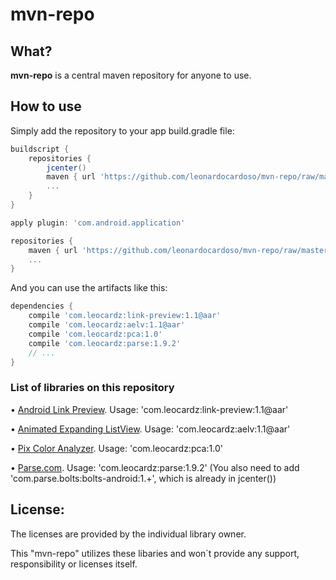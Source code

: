 mvn-repo
========

## What?

__mvn-repo__ is a central maven repository for anyone to use.

## How to use

Simply add the repository to your app build.gradle file:
```groovy
buildscript {
    repositories {
        jcenter()
        maven { url 'https://github.com/leonardocardoso/mvn-repo/raw/master/maven-deploy' }
        ...
    }
}

apply plugin: 'com.android.application'

repositories {
    maven { url 'https://github.com/leonardocardoso/mvn-repo/raw/master/maven-deploy' }
    ...
}

```

And you can use the artifacts like this:
```groovy
dependencies {
	compile 'com.leocardz:link-preview:1.1@aar'
	compile 'com.leocardz:aelv:1.1@aar'
	compile 'com.leocardz:pca:1.0'
    compile 'com.leocardz:parse:1.9.2'
	// ...
}
```

### List of libraries on this repository

&bull; [Android Link Preview](https://github.com/LeonardoCardoso/Android-Link-Preview "It makes a preview from an url, grabbing all informations. Such as title, relevant texts and images."). Usage: 'com.leocardz:link-preview:1.1@aar'

&bull; [Animated Expanding ListView](https://github.com/LeonardoCardoso/Animated-Expanding-ListView "Animated Expanding ListView provides a fancy animation on expanding or collapsing the content of a listview item."). Usage: 'com.leocardz:aelv:1.1@aar'

&bull; [Pix Color Analyzer](https://github.com/LeonardoCardoso/Pix-Color-Analyzer "Library with the aim to analyze the pixel colors of an ARGB image."). Usage: 'com.leocardz:pca:1.0'

&bull; [Parse.com](https://http://parse.com/ "As they don't have Maven/Gradle support"). Usage: 'com.leocardz:parse:1.9.2' (You also need to add 'com.parse.bolts:bolts-android:1.+', which is already in jcenter())


## License:
The licenses are provided by the individual library owner.

This "mvn-repo" utilizes these libaries and won´t provide any support, responsibility or licenses itself.
